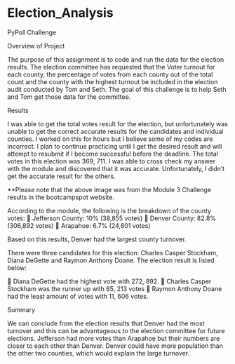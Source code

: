 # Election_Analysis

PyPoll Challenge


Overview of Project

The purpose of this assignment is to code and run the data for the election results. The election committee has requested that the Voter turnout for each county, the percentage of votes from each county out of the total count and the county with the highest turnout be included in the election audit conducted by Tom and Seth. The goal of this challenge is to help Seth and Tom get those data for the committee. 

Results

I was able to get the total votes result for the election, but unfortunately was unable to get the correct accurate results for the candidates and individual counties. I worked on this for hours but I believe some of my codes are incorrect. I plan to continue practicing until I get the desired result and will attempt to resubmit if I become successful before the deadline. The total votes in this election was 369, 711. I was able to cross check my answer with the module and discovered that it was accurate. Unfortunately, I didn’t get the accurate result for the others. 

 

**Please note that the above image was from the Module 3 Challenge results in the bootcampspot website. 

According to the module, the following is the breakdown of the county votes: 
	Jefferson County: 10% (38,855 votes) 
	Denver County:  82.8% (306,892 votes) 
	Arapahoe: 6.7% (24,801 votes)

Based on this results, Denver had the largest county turnover. 

There were three candidates for this election: Charles Casper Stockham, Diana DeGette and Raymon Anthony Doane. The election result is listed below: 

	Diana DeGette had the highest vote with 272, 892. 
	Charles Casper Stockham was the runner up with 85, 213 votes 
	Raymon Anthony Doane had the least amount of votes with 11, 606 votes. 



Summary

We can conclude from the election results that Denver had the most turnover and this can be advantageous to the election committee for future elections. Jefferson had more votes than Arapahoe but their numbers are closer to each other than Denver. Denver could have more population than the other two counties, which would explain the large turnover. 
